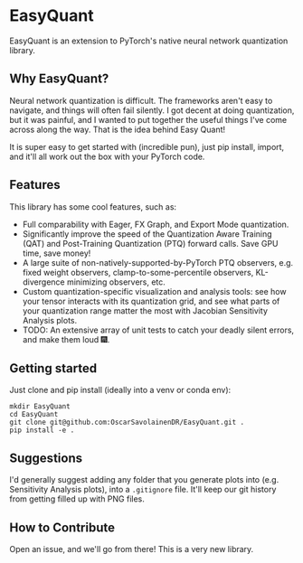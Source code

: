# EasyQuant

EasyQuant is an extension to PyTorch's native neural network quantization library. 

## Why EasyQuant?
Neural network quantization is difficult. The frameworks aren't easy to navigate, and things will often fail silently. I got decent at doing quantization, but it was painful, and I wanted to put together the useful things I've come across along the way. That is the idea behind Easy Quant!

It is super easy to get started with (incredible pun), just pip install, import, and it'll all work out the box with your PyTorch code.

## Features
This library has some cool features, such as:
- Full comparability with Eager, FX Graph, and Export Mode quantization.
- Significantly improve the speed of the Quantization Aware Training (QAT) and Post-Training Quantization (PTQ) forward calls. Save GPU time, save money!
- A large suite of non-natively-supported-by-PyTorch PTQ observers, e.g. fixed weight observers, clamp-to-some-percentile observers, KL-divergence minimizing observers, etc.
- Custom quantization-specific visualization and analysis tools: see how your tensor interacts with its quantization grid, and see what parts of your quantization range matter the most with Jacobian Sensitivity Analysis plots.
- TODO: An extensive array of unit tests to catch your deadly silent errors, and make them loud :fireworks:.


## Getting started
Just clone and pip install (ideally into a venv or conda env):
```
mkdir EasyQuant
cd EasyQuant
git clone git@github.com:OscarSavolainenDR/EasyQuant.git .
pip install -e .
```

## Suggestions
I'd generally suggest adding any folder that you generate plots into (e.g. Sensitivity Analysis plots), into a `.gitignore` file. It'll keep our git history from getting filled up with PNG files.

## How to Contribute
Open an issue, and we'll go from there! This is a very new library.



